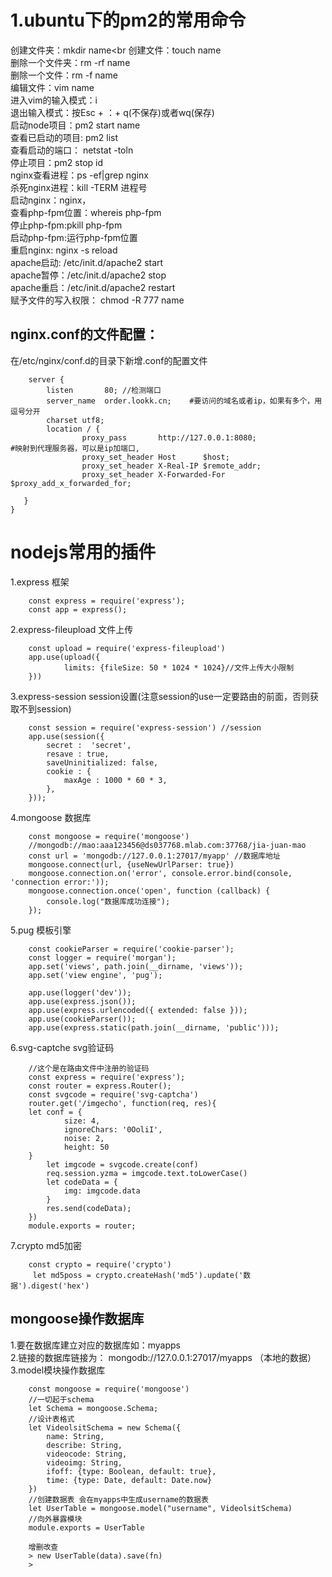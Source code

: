 # 1.ubuntu下的pm2的常用命令
创建文件夹：mkdir name<br
创建文件：touch name<br>
删除一个文件夹：rm -rf name<br>
删除一个文件：rm -f name<br>
编辑文件：vim name <br>
进入vim的输入模式：i  <br/>
退出输入模式：按Esc + ：+ q(不保存)或者wq(保存)<br/>
启动node项目：pm2 start name<br/>
查看已启动的项目: pm2 list<br/>
查看启动的端口： netstat -toln<br/>
停止项目：pm2 stop id<br/>
nginx查看进程：ps -ef|grep nginx<br/>
杀死nginx进程：kill -TERM 进程号<br/>
启动nginx：nginx，<br/>
查看php-fpm位置：whereis php-fpm<br/>
停止php-fpm:pkill php-fpm<br/>
启动php-fpm:运行php-fpm位置<br/>
重启nginx: nginx -s reload<br/>
apache启动: /etc/init.d/apache2 start<br/>
apache暂停：/etc/init.d/apache2 stop<br/>
apache重启：/etc/init.d/apache2 restart<br/>
赋予文件的写入权限： chmod -R 777 name<br/>
## nginx.conf的文件配置：
在/etc/nginx/conf.d的目录下新增.conf的配置文件

        server {
            listen       80; //检测端口
            server_name  order.lookk.cn;    #要访问的域名或者ip，如果有多个，用逗号分开
            charset utf8;
            location / {
                    proxy_pass       http://127.0.0.1:8080;               #映射到代理服务器，可以是ip加端口,
                    proxy_set_header Host      $host;
                    proxy_set_header X-Real-IP $remote_addr;
                    proxy_set_header X-Forwarded-For $proxy_add_x_forwarded_for;

       }
    }
# nodejs常用的插件
1.express 框架<br>

        const express = require('express');
        const app = express();
2.express-fileupload 文件上传<br>
   
        const upload = require('express-fileupload')
        app.use(upload({
                limits: {fileSize: 50 * 1024 * 1024}//文件上传大小限制
        }))

3.express-session session设置(注意session的use一定要路由的前面，否则获取不到session)<br>

        const session = require('express-session') //session
        app.use(session({
            secret :  'secret',
            resave : true,
            saveUninitialized: false,
            cookie : {
                maxAge : 1000 * 60 * 3,
            },
        }));
        
4.mongoose 数据库<br>

        const mongoose = require('mongoose')
        //mongodb://mao:aaa123456@ds037768.mlab.com:37768/jia-juan-mao
        const url = 'mongodb://127.0.0.1:27017/myapp' //数据库地址
        mongoose.connect(url, {useNewUrlParser: true})
        mongoose.connection.on('error', console.error.bind(console, 'connection error:'));
        mongoose.connection.once('open', function (callback) {
            console.log("数据库成功连接");
        });
5.pug 模板引擎<br>
        
        const cookieParser = require('cookie-parser');
        const logger = require('morgan');
        app.set('views', path.join(__dirname, 'views'));
        app.set('view engine', 'pug');

        app.use(logger('dev'));
        app.use(express.json());
        app.use(express.urlencoded({ extended: false }));
        app.use(cookieParser());
        app.use(express.static(path.join(__dirname, 'public')));
        
6.svg-captche svg验证码<br>
        
        //这个是在路由文件中注册的验证码
        const express = require('express');
        const router = express.Router();
        const svgcode = require('svg-captcha')
        router.get('/imgecho', function(req, res){
        let conf = {
                size: 4,
                ignoreChars: '0OoliI',
                noise: 2,
                height: 50
        } 
            let imgcode = svgcode.create(conf)
            req.session.yzma = imgcode.text.toLowerCase()
            let codeData = {
                img: imgcode.data
            }
            res.send(codeData);
        })
        module.exports = router;
        
7.crypto md5加密<br>
        
        const crypto = require('crypto')
         let md5poss = crypto.createHash('md5').update('数据').digest('hex')
## mongoose操作数据库
 1.要在数据库建立对应的数据库如：myapps <br>
 2.链接的数据库链接为： mongodb://127.0.0.1:27017/myapps （本地的数据）
 3.model模块操作数据库
        
        const mongoose = require('mongoose')
        //一切起于schema
        let Schema = mongoose.Schema;
        //设计表格式
        let VideolsitSchema = new Schema({
            name: String,
            describe: String,
            videocode: String,
            videoimg: String,
            ifoff: {type: Boolean, default: true},
            time: {type: Date, default: Date.now}
        })
        //创建数据表 会在myapps中生成username的数据表
        let UserTable = mongoose.model("username", VideolsitSchema)
        //向外暴露模块
        module.exports = UserTable
        
        增删改查
        > new UserTable(data).save(fn)
        > 
        
